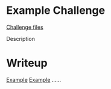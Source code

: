 # Example Challenge

[Challenge files](/files/example-ctf/example-challenge/)

Description

# Writeup
[Example](https://example.com/)
[Example](http://web.archive.org/web/20220815000000*/google.com)
......
